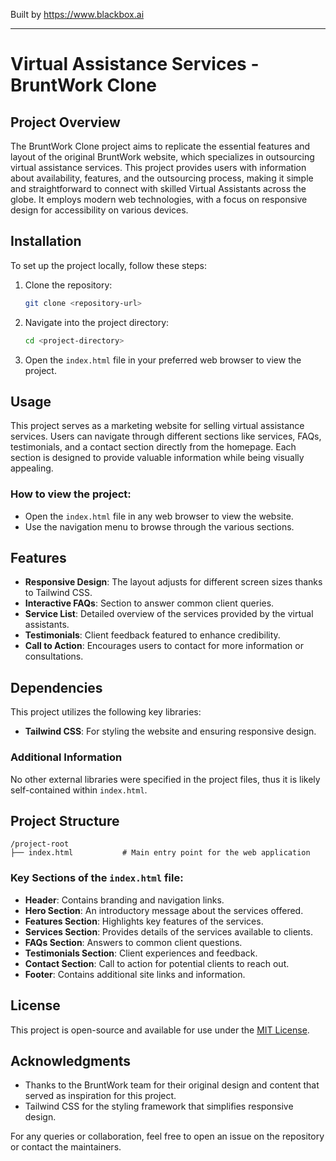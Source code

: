 
Built by https://www.blackbox.ai

---

# Virtual Assistance Services - BruntWork Clone

## Project Overview

The BruntWork Clone project aims to replicate the essential features and layout of the original BruntWork website, which specializes in outsourcing virtual assistance services. This project provides users with information about availability, features, and the outsourcing process, making it simple and straightforward to connect with skilled Virtual Assistants across the globe. It employs modern web technologies, with a focus on responsive design for accessibility on various devices.

## Installation

To set up the project locally, follow these steps:

1. Clone the repository:
   ```bash
   git clone <repository-url>
   ```
2. Navigate into the project directory:
   ```bash
   cd <project-directory>
   ```
3. Open the `index.html` file in your preferred web browser to view the project.

## Usage

This project serves as a marketing website for selling virtual assistance services. Users can navigate through different sections like services, FAQs, testimonials, and a contact section directly from the homepage. Each section is designed to provide valuable information while being visually appealing.

### How to view the project:
- Open the `index.html` file in any web browser to view the website.
- Use the navigation menu to browse through the various sections.

## Features

- **Responsive Design**: The layout adjusts for different screen sizes thanks to Tailwind CSS.
- **Interactive FAQs**: Section to answer common client queries.
- **Service List**: Detailed overview of the services provided by the virtual assistants.
- **Testimonials**: Client feedback featured to enhance credibility.
- **Call to Action**: Encourages users to contact for more information or consultations.

## Dependencies

This project utilizes the following key libraries:
- **Tailwind CSS**: For styling the website and ensuring responsive design.

### Additional Information
No other external libraries were specified in the project files, thus it is likely self-contained within `index.html`.

## Project Structure

```
/project-root
├── index.html           # Main entry point for the web application
```

### Key Sections of the `index.html` file:

- **Header**: Contains branding and navigation links.
- **Hero Section**: An introductory message about the services offered.
- **Features Section**: Highlights key features of the services.
- **Services Section**: Provides details of the services available to clients.
- **FAQs Section**: Answers to common client questions.
- **Testimonials Section**: Client experiences and feedback.
- **Contact Section**: Call to action for potential clients to reach out.
- **Footer**: Contains additional site links and information.

## License

This project is open-source and available for use under the [MIT License](LICENSE).

## Acknowledgments

- Thanks to the BruntWork team for their original design and content that served as inspiration for this project.
- Tailwind CSS for the styling framework that simplifies responsive design.

For any queries or collaboration, feel free to open an issue on the repository or contact the maintainers.